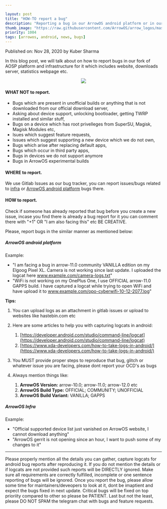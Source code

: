 ```yaml
---

layout: post
title: "HOW-TO report a bug"
description: "Reporting a bug in our ArrowOS android platform or in our Infra"
thumb_image: "https://raw.githubusercontent.com/ArrowOS/arrow_logos/master/logcatorgtfo.jpg"
priority: 1004
tags: [arrowos, android, news, bugs]
---
```


Published on: Nov 28, 2020 by Kuber Sharma<br>

<style type="text/css" media="Screen">
 . Dropcap {
  color: #42f5aa;
  float: left;
  font-size: 69px;
  line-height: 30px;
  padding-top: 4px;
  padding-right: 8px;
  padding-left: 3px;
}
</style>

<span class="Dropcap">I</span>n this blog post, we will talk about on how to report bugs in our fork of AOSP platform and infrastructure for it which includes website, downloads server, statistics webpage etc.

<center><img src="https://raw.githubusercontent.com/ArrowOS/arrow_logos/master/logcatorgtfo.jpg"></center>

#### WHAT NOT to report.

* Bugs which are present in unofficial builds or anything that is not downloaded from our official download server,
* Asking about device support, unlocking bootloader, getting TWRP installed and similar stuff,
* Bugs on a device which has root privelleges from SuperSU, Magisk, Magisk Modules etc,
* Isues which suggest feature requests,
* Issues which suggest supporting a new device which we do not own,
* Bugs which arise after replacing default apps,
* Bugs which occur in third party apps,
* Bugs in devices we do not support anymore
* Bugs in ArrowOS experimental builds

#### WHERE to report.

We use Gitlab Issues as our bug tracker, you can report issues/bugs related to [infra](https://gitlab.com/arrowos-support/issues/infrastructure/-/issues/new) or [ArrowOS android platform](https://gitlab.com/arrowos-support/issues/android/-/issues/new) bugs there.

#### HOW to report.

Check if someone has already reported that bug before you create a new issue, incase you find there is already a bug report for it you can comment there with "+1" OR "I am also facing this" etc BE CREATIVE.

Please, report bugs in the similar manner as mentioned below:

#####  **ArrowOS android platform**
Example:

* "I am facing a bug in arrow-11.0 community VANILLA edition on my Elgoog Pixel XL. Camera is not working since last update. I uploaded the logcat here www.example.com/camera-logs.txt"
* "WiFi is not working on my OnePlus One, I use OFFICIAL arrow-11.0 GAPPS build. I have captured a logcat while trying to open WiFi and have upload it to www.example.com/opo-cyberwifi-10-12-2077.log"

**Tips:**

1. You can upload logs as an attachment in gitlab issues or upload to websites like hastebin.com etc

2. Here are some articles to help you with capturing logcats in android:
    1. [https://developer.android.com/studio/command-line/logcat](https://developer.android.com/studio/command-line/logcat) 
    2. [https://www.xda-developers.com/how-to-take-logs-in-android/](https://www.xda-developers.com/how-to-take-logs-in-android/)

3. You MUST provide proper steps to reproduce that bug, glitch or whatever issue you are facing, please dont report your OCD's as bugs
4. Always mention things like:
    1. **ArrowOS Version:** arrow-10.0; arrow-11.0; arrow-12.0 etc
    2. **ArrowOS Build Type:** OFFICIAL; COMMUNITY; UNOFFICIAL
    3. **ArrowOS Build Variant:** VANILLA; GAPPS

##### ArrowOS Infra
Example:
* "Official supported device list just vanished on ArrowOS website, I cannot download anything"
* "ArrowOS gerrit is not opening since an hour, I want to push some of my changes to it"

***
Please properly mention all the details you can gather, capture logcats for android bug reports after reproducing it. If you do not mention the details or if logcats are not provided such reports will be DIRECTLY ignored. Make sure all requirements are correctly fulfilled, incomplete or one sentence reporting of bugs will be ignored. Once you report the bug, please allow some time for maintainers/deveopers to look at it, dont be imaptient and expect the bugs fixed in next update. Critical bugs will be fixed on top prioriity compared to other so please be PATIENT. Last but not the least, please DO NOT SPAM the telegram chat with bugs and feature requests.
